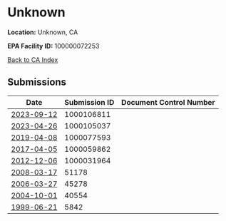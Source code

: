 # Unknown

**Location:** Unknown, CA

**EPA Facility ID:** 100000072253

[Back to CA Index](../../index.md)

## Submissions

| Date | Submission ID | Document Control Number |
|------|--------------|-------------------------|
| [2023-09-12](submissions/1000106811.md) | 1000106811 |  |
| [2023-04-26](submissions/1000105037.md) | 1000105037 |  |
| [2019-04-08](submissions/1000077593.md) | 1000077593 |  |
| [2017-04-05](submissions/1000059862.md) | 1000059862 |  |
| [2012-12-06](submissions/1000031964.md) | 1000031964 |  |
| [2008-03-17](submissions/51178.md) | 51178 |  |
| [2006-03-27](submissions/45278.md) | 45278 |  |
| [2004-10-01](submissions/40554.md) | 40554 |  |
| [1999-06-21](submissions/5842.md) | 5842 |  |

